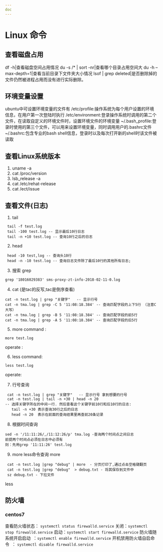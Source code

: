 ```yaml
---
doc
---
```


# Linux 命令


## 查看磁盘占用
df -h|查看磁盘空间占用情况
du -s /* | sort -nr|查看哪个目录占用空间大
du -h –max-depth=1|查看当前目录下文件夹大小情况
lsof | grep deleted|是否删除掉的文件仍然被进程占用而没有进行实际删除。
## 环境变量设置
ubuntu中可设置环境变量的文件有
/etc/profile:操作系统为每个用户设置的环境信息，在用户第一次登陆时执行
/etc/environment:登录操作系统时调用的第二个文件，在读取自定义的环境文件时，设置环境文件的环境变量
~/.bash_profile:登录时使用的第三个文件，可以用来设置环境变量，同时调用用户的.bashrc文件
~/.bashrc:包含专业的bash shell信息，登录时以及每次打开新的shell时该文件被读取
## 查看Linux系统版本

1. uname -a
2. cat /proc/version
3. lsb_release -a
4. cat /etc/rehat-release
5. cat /ect/issue
## 查看文件(日志)

1.  tail 
```
 tail -f test.log
 tail -100 test.log -- 显示最后10行日志
 tail -n +10 test.log -- 查询10行之后的日志
```

2.  head 
```
 head -10 test,log -- 查询头10行
 head -n -10 test.log -- 查询日志文件除了最后10行的其他所有日志;
```

3.  搜索 grep 
```
grep '18016029383' sms-proxy-zt-info-2018-02-11-0.log
```

4.  cat
(是tac的反写,tac是倒序查看) 
```
cat -n test.log | grep "关键字"   -- 显示行号
cat -n tma.log | grep -C 5 '11:08:18.384' -- 查询匹配字段的上下5行 （注意C大写）
cat -n tma.log | grep -B 5 '11:08:18.384' -- 查询匹配字段的前5行
cat -n tma.log | grep -A 5 '11:08:18.384' -- 查询匹配字段的后5行
```

5.  more
command : 
```
more test.log
```

operate :  

6.  less
command: 
```
less test.log
```

operate:  

7.  行号查询 
```
 cat -n test.log | grep "关键字"   -- 显示行号 拿到想要的行号
 cat -n test.log | tail -n +30 | head -n 20  
-- 选择关键字所在的中间一行. 然后查看这个关键字前10行和后10行的日志:
   tail -n +30 表示查询30行之后的日志
   head -n 20  表示在前面的查询结果里再查前20条记录
```
 

8.  根据时间查询 
```
sed -n '/11:11:26/,/11:12:26/p' tma.log -查询两个时间点之间日志
前提两个时间点必须在日志中必须有
则：先用grep '11:11:26' test.log
```
 

9.  more less命令查询
more 
```
 cat -n test.log |grep "debug" | more  - 分页打印了,通过点击空格键翻页
 cat -n test.log |grep "debug"  > debug.txt - 将其保存到文件中 
 sz debug.txt - 下拉文件
```

less  
## 防火墙
### centos7
查看防火墙状态： `systemctl status firewalld.service`
关闭：`systemctl stop firewalld.service`
启动：`systemctl start firewalld.service`
防火墙随系统开启启动  ：`systemctl enable firewalld.service`
开机禁用防火墙自启命令  ： `systemctl disable firewalld.service`
